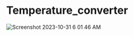 # Temperature_converter

 ![Screenshot 2023-10-31 6 01 46 AM](https://github.com/coder-2k4/Temperature_converter/assets/134073829/f5bfe3c3-c693-452d-8980-9c9b98a800db)

